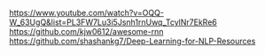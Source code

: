 https://www.youtube.com/watch?v=OQQ-W_63UgQ&list=PL3FW7Lu3i5Jsnh1rnUwq_TcylNr7EkRe6  
https://github.com/kjw0612/awesome-rnn  
https://github.com/shashankg7/Deep-Learning-for-NLP-Resources  
